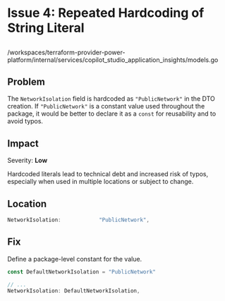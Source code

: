 # Issue 4: Repeated Hardcoding of String Literal

##

/workspaces/terraform-provider-power-platform/internal/services/copilot_studio_application_insights/models.go

## Problem

The `NetworkIsolation` field is hardcoded as `"PublicNetwork"` in the DTO creation. If `"PublicNetwork"` is a constant value used throughout the package, it would be better to declare it as a `const` for reusability and to avoid typos.

## Impact

Severity: **Low**

Hardcoded literals lead to technical debt and increased risk of typos, especially when used in multiple locations or subject to change.

## Location

```go
NetworkIsolation:            "PublicNetwork",
```

## Fix

Define a package-level constant for the value.

```go
const DefaultNetworkIsolation = "PublicNetwork"

// ...
NetworkIsolation: DefaultNetworkIsolation,
```
